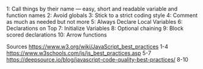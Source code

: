 1: Call things by their name — easy, short and readable variable and function names
2: Avoid globals
3: Stick to a strict coding style
4: Comment as much as needed but not more
5: Always Declare Local Variables
6: Declarations on Top
7: Initialize Variables
8: Optional chaining
9: Block scored declarations
10: Arrow functions

Sources
https://www.w3.org/wiki/JavaScript_best_practices 1-4
https://www.w3schools.com/js/js_best_practices.asp 5-7
https://deepsource.io/blog/javascript-code-quality-best-practices/ 8-10
